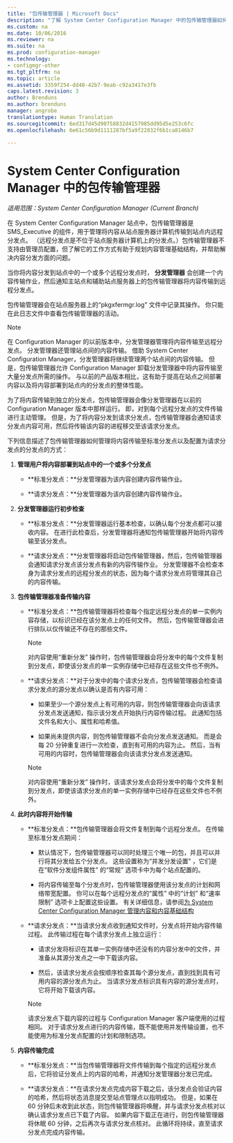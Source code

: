 ```yaml
---
title: "包传输管理器 | Microsoft Docs"
description: "了解 System Center Configuration Manager 中的包传输管理器如何将内容从站点服务器传输到远程分发点。"
ms.custom: na
ms.date: 10/06/2016
ms.reviewer: na
ms.suite: na
ms.prod: configuration-manager
ms.technology:
- configmgr-other
ms.tgt_pltfrm: na
ms.topic: article
ms.assetid: 3359f254-dd48-42b7-9eab-c92a3417e3fb
caps.latest.revision: 3
author: Brenduns
ms.author: brenduns
manager: angrobe
translationtype: Human Translation
ms.sourcegitcommit: 6ed317d45d90758832d4157985dd95d5e253c6fc
ms.openlocfilehash: 6e61c56b9d1111287bf5a9f22832f6b1ca8146b7

---
```

# <a name="package-transfer-manager-in-system-center-configuration-manager"></a>System Center Configuration Manager 中的包传输管理器

*适用范围：System Center Configuration Manager (Current Branch)*

在 System Center Configuration Manager 站点中，包传输管理器是 SMS_Executive 的组件，用于管理将内容从站点服务器计算机传输到站点内远程分发点。 （远程分发点是不位于站点服务器计算机上的分发点。）包传输管理器不支持由管理员配置，但了解它的工作方式有助于规划内容管理基础结构，并帮助解决内容分发方面的问题。


当你将内容分发到站点中的一个或多个远程分发点时， **分发管理器** 会创建一个内容传输作业，然后通知主站点和辅助站点服务器上的包传输管理器将内容传输到远程分发点。

 包传输管理器会在站点服务器上的“pkgxfermgr.log”  文件中记录其操作。 你只能在此日志文件中查看包传输管理器的活动。  

> [!NOTE]  
>  在 Configuration Manager 的以前版本中，分发管理器管理将内容传输至远程分发点。 分发管理器还管理站点间的内容传输。 借助 System Center Configuration Manager，分发管理器将继续管理两个站点间的内容传输。 但是，包传输管理器允许 Configuration Manager 卸载分发管理器中将内容传输至大量分发点所需的操作。 与以前的产品版本相比，这有助于提高在站点之间部署内容以及将内容部署到站点内的分发点的整体性能。  

 为了将内容传输到独立的分发点，包传输管理器会像分发管理器在以前的 Configuration Manager 版本中那样运行。 即，对到每个远程分发点的文件传输进行主动管理。 但是，为了将内容分发到请求分发点，包传输管理器会通知请求分发点内容可用，然后将传输该内容的进程移交至该请求分发点。  

下列信息描述了包传输管理器如何管理将内容传输至标准分发点以及配置为请求分发点的分发点的方式：
1.  **管理用户将内容部署到站点中的一个或多个分发点**  

    -   **标准分发点：**分发管理器为该内容创建内容传输作业。  

    -   **请求分发点：**分发管理器为该内容创建内容传输作业。  

2.  **分发管理器运行初步检查**  

    -   **标准分发点：**分发管理器运行基本检查，以确认每个分发点都可以接收内容。 在进行此检查后，分发管理器将通知包传输管理器开始将内容传输至该分发点。  

    -   **请求分发点：**分发管理器将启动包传输管理器，然后，包传输管理器会通知请求分发点该分发点有新的内容传输作业。 分发管理器不会检查本身为请求分发点的远程分发点的状态，因为每个请求分发点将管理其自己的内容传输。  

3.  **包传输管理器准备传输内容**  

    -   **标准分发点：**包传输管理器将检查每个指定远程分发点的单一实例内容存储，以标识已经在该分发点上的任何文件。 然后，包传输管理器会进行排队以仅传输还不存在的那些文件。  

        > [!NOTE]  
        >  对内容使用“重新分发”  操作时，包传输管理器会将分发中的每个文件复制到分发点，即使该分发点的单一实例存储中已经存在这些文件也不例外。  

    -   **请求分发点：**对于分发中的每个请求分发点，包传输管理器会检查请求分发点的源分发点以确认是否有内容可用：  

        -   如果至少一个源分发点上有可用的内容，则包传输管理器会向该请求分发点发送通知，指示该分发点开始执行内容传输过程。 此通知包括文件名和大小、属性和哈希值。  

        -   如果尚未提供内容，则包传输管理器不会向分发点发送通知。 而是会每 20 分钟重复进行一次检查，直到有可用的内容为止。 然后，当有可用的内容时，包传输管理器会向该请求分发点发送通知。  

        > [!NOTE]  
        >  对内容使用“重新分发”  操作时，该请求分发点会将分发中的每个文件复制到分发点，即使该请求分发点的单一实例存储中已经存在这些文件也不例外。  

4.  **此时内容将开始传输**  

    -   **标准分发点：**包传输管理器会将文件复制到每个远程分发点。 在传输至标准分发点期间：  

        -   默认情况下，包传输管理器可以同时处理三个唯一的包，并且可以并行将其分发给五个分发点。 这些设置称为“并发分发设置”  ，它们是在“软件分发组件属性”  的“常规”  选项卡中为每个站点配置的。  

        -   将内容传输至每个分发点时，包传输管理器使用该分发点的计划和网络带宽配置。 你可以在每个远程分发点的“属性”  中的“计划”  和“速率限制”  选项卡上配置这些设置。 有关详细信息，请参阅[为 System Center Configuration Manager 管理内容和内容基础结构](../../../core/servers/deploy/configure/manage-content-and-content-infrastructure.md)  

    -   **请求分发点：**当请求分发点收到通知文件时，分发点将开始内容传输过程。 此传输过程在每个请求分发点上独立运行：  

        -   请求分发将标识在其单一实例存储中还没有的内容分发中的文件，并准备从其源分发点之一中下载该内容。  

        -   然后，该请求分发点会按顺序检查其每个源分发点，直到找到具有可用内容的源分发点为止。 当请求分发点标识具有内容的源分发点时，它将开始下载该内容。  

        > [!NOTE]  
        >  请求分发点下载内容的过程与 Configuration Manager 客户端使用的过程相同。 对于请求分发点进行的内容传输，既不能使用并发传输设置，也不能使用为标准分发点配置的计划和限制选项。  

5.  **内容传输完成**  

    -   **标准分发点：**当包传输管理器将文件传输到每个指定的远程分发点后，它将验证分发点上的内容的哈希，并通知分发管理器分发已完成。  

    -   **请求分发点：**在请求分发点完成内容下载之后，该分发点会验证内容的哈希，然后将状态消息提交至站点管理点以指明成功。 但是，如果在 60 分钟后未收到此状态，则包传输管理器将唤醒，并与请求分发点核对以确认请求分发点已下载了内容。 如果内容下载正在进行，则包传输管理器将休眠 60 分钟，之后再次与请求分发点核对。 此循环将持续，直至请求分发点完成内容传输。  



<!--HONumber=Dec16_HO3-->


